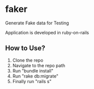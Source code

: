 # faker
Generate Fake data for Testing 

Application is developed in ruby-on-rails

## How to Use?

1. Clone the repo
2. Navigate to the repo path
3. Run "bundle install"
4. Run "rake db:migrate"
5. Finally run "rails s" 